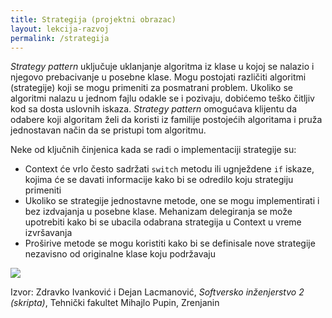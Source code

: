 ```yaml
---
title: Strategija (projektni obrazac)
layout: lekcija-razvoj
permalink: /strategija
---
```


*Strategy pattern* uključuje uklanjanje algoritma iz klase u kojoj se nalazio i njegovo prebacivanje u posebne klase. Mogu postojati različiti algoritmi (strategije) koji se mogu primeniti za posmatrani problem. Ukoliko se algoritmi nalazu u jednom fajlu odakle se i pozivaju, dobićemo teško čitljiv kod sa dosta uslovnih iskaza. *Strategy pattern* omogućava klijentu da odabere koji algoritam želi da koristi iz familije postojećih algoritama i pruža jednostavan način da se pristupi tom algoritmu.

Neke od ključnih činjenica kada se radi o implementaciji strategije su:

- Context će vrlo često sadržati `switch` metodu ili ugnježdene `if` iskaze, kojima će se davati informacije kako bi se odredilo koju strategiju primeniti
- Ukoliko se strategije jednostavne metode, one se mogu implementirati i bez izdvajanja u posebne klase. Mehanizam delegiranja se može upotrebiti kako bi se ubacila odabrana strategija u Context u vreme izvršavanja
- Proširive metode se mogu koristiti kako bi se definisale nove strategije nezavisno od originalne klase koju podržavaju

![](https://upload.wikimedia.org/wikipedia/commons/3/39/Strategy_Pattern_in_UML.png)


Izvor: Zdravko Ivanković i Dejan Lacmanović, *Softversko inženjerstvo 2 (skripta)*, Tehnički fakultet Mihajlo Pupin, Zrenjanin
